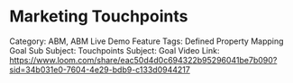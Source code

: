 # Marketing Touchpoints

Category: ABM, ABM Live Demo
Feature Tags: Defined Property Mapping Goal
Sub Subject: Touchpoints
Subject: Goal
Video Link: https://www.loom.com/share/eac50d4d0c694322b95296041be7b090?sid=34b031e0-7604-4e29-bdb9-c133d0944217